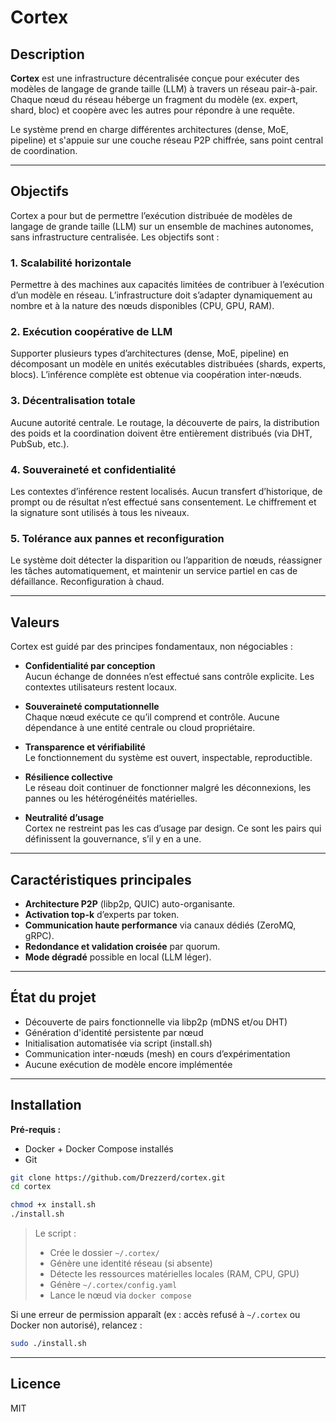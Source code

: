 # Cortex

## Description

**Cortex** est une infrastructure décentralisée conçue pour exécuter des modèles de langage de grande taille (LLM) à travers un réseau pair-à-pair.
Chaque nœud du réseau héberge un fragment du modèle (ex. expert, shard, bloc) et coopère avec les autres pour répondre à une requête.

Le système prend en charge différentes architectures (dense, MoE, pipeline) et s'appuie sur une couche réseau P2P chiffrée, sans point central de coordination.

---

## Objectifs

Cortex a pour but de permettre l’exécution distribuée de modèles de langage de grande taille (LLM) sur un ensemble de machines autonomes, sans infrastructure centralisée. Les objectifs sont :

### 1. **Scalabilité horizontale**

Permettre à des machines aux capacités limitées de contribuer à l’exécution d’un modèle en réseau. L’infrastructure doit s’adapter dynamiquement au nombre et à la nature des nœuds disponibles (CPU, GPU, RAM).

### 2. **Exécution coopérative de LLM**

Supporter plusieurs types d’architectures (dense, MoE, pipeline) en décomposant un modèle en unités exécutables distribuées (shards, experts, blocs). L’inférence complète est obtenue via coopération inter-nœuds.

### 3. **Décentralisation totale**

Aucune autorité centrale. Le routage, la découverte de pairs, la distribution des poids et la coordination doivent être entièrement distribués (via DHT, PubSub, etc.).

### 4. **Souveraineté et confidentialité**

Les contextes d’inférence restent localisés. Aucun transfert d’historique, de prompt ou de résultat n’est effectué sans consentement. Le chiffrement et la signature sont utilisés à tous les niveaux.

### 5. **Tolérance aux pannes et reconfiguration**

Le système doit détecter la disparition ou l’apparition de nœuds, réassigner les tâches automatiquement, et maintenir un service partiel en cas de défaillance. Reconfiguration à chaud.

---

## Valeurs

Cortex est guidé par des principes fondamentaux, non négociables :

- **Confidentialité par conception**  
  Aucun échange de données n’est effectué sans contrôle explicite. Les contextes utilisateurs restent locaux.

- **Souveraineté computationnelle**  
  Chaque nœud exécute ce qu’il comprend et contrôle. Aucune dépendance à une entité centrale ou cloud propriétaire.

- **Transparence et vérifiabilité**  
  Le fonctionnement du système est ouvert, inspectable, reproductible.

- **Résilience collective**  
  Le réseau doit continuer de fonctionner malgré les déconnexions, les pannes ou les hétérogénéités matérielles.

- **Neutralité d’usage**  
  Cortex ne restreint pas les cas d’usage par design. Ce sont les pairs qui définissent la gouvernance, s’il y en a une.

---

## Caractéristiques principales

- **Architecture P2P** (libp2p, QUIC) auto-organisante.
- **Activation top-k** d’experts par token.
- **Communication haute performance** via canaux dédiés (ZeroMQ, gRPC).
- **Redondance et validation croisée** par quorum.
- **Mode dégradé** possible en local (LLM léger).

---

## État du projet

- Découverte de pairs fonctionnelle via libp2p (mDNS et/ou DHT)
- Génération d'identité persistente par nœud
- Initialisation automatisée via script (install.sh)
- Communication inter-nœuds (mesh) en cours d’expérimentation
- Aucune exécution de modèle encore implémentée

---

## Installation

**Pré-requis :**

- Docker + Docker Compose installés
- Git


```bash
git clone https://github.com/Drezzerd/cortex.git
cd cortex

chmod +x install.sh
./install.sh 
```

> Le script :
> - Crée le dossier `~/.cortex/`
> - Génère une identité réseau (si absente)
> - Détecte les ressources matérielles locales (RAM, CPU, GPU)
> - Génère `~/.cortex/config.yaml`
> - Lance le nœud via `docker compose`

Si une erreur de permission apparaît (ex : accès refusé à `~/.cortex` ou Docker non autorisé), relancez :

```bash
sudo ./install.sh
```

---

## Licence

MIT
